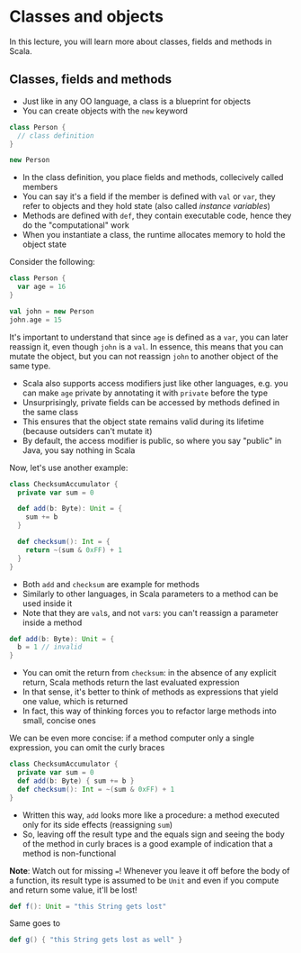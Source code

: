 # Classes and objects

In this lecture, you will learn more about classes, fields and methods in Scala. 

## Classes, fields and methods

- Just like in any OO language, a class is a blueprint for objects
- You can create objects with the `new` keyword

```scala
class Person {
  // class definition
}
```

```scala
new Person
```

- In the class definition, you place fields and methods, collecively
called members
- You can say it's a field if the member is defined with `val` or `var`,
they refer to objects and they hold state (also called *instance variables*)
- Methods are defined with `def`, they contain executable code, hence
they do the "computational" work
- When you instantiate a class, the runtime allocates memory to hold
the object state

Consider the following:

```scala
class Person {
  var age = 16
}

val john = new Person
john.age = 15
```

It's important to understand that since `age` is defined as a `var`, you
can later reassign it, even though `john` is a `val`. In essence, this
means that you can mutate the object, but you can not reassign `john` to
another object of the same type.

- Scala also supports access modifiers just like other languages, e.g.
you can make `age` private by annotating it with `private` before the type
- Unsurprisingly, private fields can be accessed by methods defined in
the same class
- This ensures that the object state remains valid during its lifetime
(because outsiders can't mutate it)
- By default, the access modifier is public, so where you say
"public" in Java, you say nothing in Scala

Now, let's use another example:

```scala
class ChecksumAccumulator {
  private var sum = 0

  def add(b: Byte): Unit = {
    sum += b
  }

  def checksum(): Int = {
    return ~(sum & 0xFF) + 1
  }
}
```

- Both `add` and `checksum` are example for methods
- Similarly to other languages, in Scala parameters to a method can be
used inside it
- Note that they are `val`s, and not `var`s: you can't reassign a parameter
inside a method

```scala
def add(b: Byte): Unit = {
  b = 1 // invalid
}
```
- You can omit the return from `checksum`: in the absence of any explicit
return, Scala methods return the last evaluated expression
- In that sense, it's better to think of methods as expressions that
yield one value, which is returned
- In fact, this way of thinking forces you to refactor large methods into
small, concise ones

We can be even more concise: if a method computer only a single expression, you
can omit the curly braces

```scala
class ChecksumAccumulator {
  private var sum = 0
  def add(b: Byte) { sum += b }
  def checksum(): Int = ~(sum & 0xFF) + 1
}
```

- Written this way, `add` looks more like a procedure: a method executed
only for its side effects (reassigning `sum`)
- So, leaving off the result type and the equals sign and seeing the
body of the method in curly braces is a good example of indication that
a method is non-functional

**Note**: Watch out for missing `=`! Whenever you leave it off before the
body of a function, its result type is assumed to be `Unit` and even if
you compute and return some value, it'll be lost!

```scala
def f(): Unit = "this String gets lost"
```

Same goes to

```scala
def g() { "this String gets lost as well" }
```



